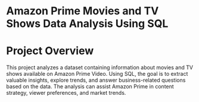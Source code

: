 # Amazon Prime Movies and TV Shows Data Analysis Using SQL
# Project Overview
This project analyzes a dataset containing information about movies and TV shows available on Amazon Prime Video.
Using SQL, the goal is to extract valuable insights, explore trends, and answer business-related questions based on the data.
The analysis can assist Amazon Prime in content strategy, viewer preferences, and market trends.
